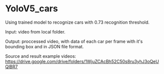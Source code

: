 # YoloV5_cars
Using trained model to recognize cars with 0.73 recognition threshold.

Input: video from local folder.

Output: proccessed video, with data of each car per frame with it's bounding box and in JSON file format.

Source and result example videos: https://drive.google.com/drive/folders/1WjuZCAcBh52C50s8ru3yhJ3oQeUQlBR7
